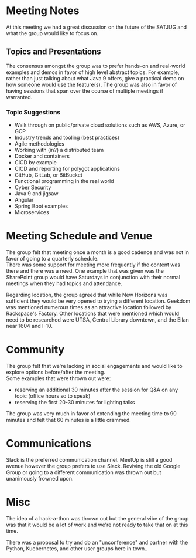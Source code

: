 # Meeting Notes
At this meeting we had a great discussion on the future of the SATJUG and what the group would like to focus on.

## Topics and Presentations
The consensus amongst the group was to prefer hands-on and real-world examples and demos in favor of high level 
abstract topics.  For example, rather than just talking about what Java 9 offers, give a practical demo on how someone 
would use the feature(s).  The group was also in favor of having sessions that span over the course of multiple 
meetings if warranted.

### Topic Suggestions
* Walk through on public/private cloud solutions such as AWS, Azure, or GCP
* Industry trends and tooling (best practices)
* Agile methodologies
* Working with (in?) a distributed team
* Docker and containers
* CICD by example
* CICD and reporting for polygot applications
* GitHub, GitLab, or BitBucket
* Functional programming in the real world
* Cyber Security
* Java 9 and jigsaw
* Angular
* Spring Boot examples
* Microservices

# Meeting Schedule and Venue
The group felt that meeting once a month is a good cadence and was not in favor of going to a quarterly schedule.  
There was some support for meeting more frequently if the content was there and there was a need.  One example that was 
given was the SharePoint group would have Saturdays in conjunction with their normal meetings when they had topics and 
attendance.

Regarding location, the group agreed that while New Horizons was sufficient they would be very opened to trying a 
different location.  Geekdom was mentioned numerous times as an attractive location followed by Rackspace's Factory.
Other locations that were mentioned which would need to be researched were UTSA, Central Library downtown, and the 
Eilan near 1604 and I-10.


# Community
The group felt that we're lacking in social engagements and would like to explore options before/after the meeting.  
Some examples that were thrown out were:

* reserving an additional 30 minutes after the session for Q&A on any topic (office hours so to speak)
* reserving the first 20-30 minutes for lighting talks

The group was very much in favor of extending the meeting time to 90 minutes and felt that 60 minutes is a little 
crammed.

# Communications
Slack is the preferred communication channel.  MeetUp is still a good avenue however the group prefers to use Slack.
Reviving the old Google Group or going to a different communication was thrown out but unanimously frowned upon.

# Misc
The idea of a hack-a-thon was thrown out but the general vibe of the group was that it would be a lot of work and we're
not ready to take that on at this time.

There was a proposal to try and do an "unconference" and partner with the Python, Kuebernetes, and other user groups
here in town..